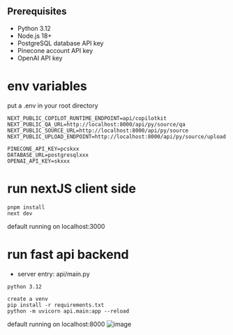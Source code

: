
## Prerequisites

- Python 3.12
- Node.js 18+
- PostgreSQL database API key
- Pinecone account API key
- OpenAI API key





# env variables
put a .env in your root directory 
```
NEXT_PUBLIC_COPILOT_RUNTIME_ENDPOINT=api/copilotkit
NEXT_PUBLIC_QA_URL=http://localhost:8000/api/py/source/qa
NEXT_PUBLIC_SOURCE_URL=http://localhost:8000/api/py/source
NEXT_PUBLIC_UPLOAD_ENDPOINT=http://localhost:8000/api/py/source/upload

PINECONE_API_KEY=pcskxx
DATABASE_URL=postgresqlxxx
OPENAI_API_KEY=skxxx
```


# run nextJS client side
```
pnpm install
next dev
```
default running on localhost:3000


# run fast api backend 
- server entry: api/main.py
```
python 3.12

create a venv
pip install -r requirements.txt
python -m uvicorn api.main:app --reload 
```

default running on localhost:8000
![image](https://github.com/user-attachments/assets/f95c05a1-43c8-4b0f-a969-edcb5fb7475e)
